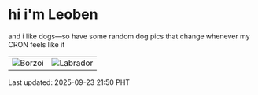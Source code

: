 # hi i'm Leoben

and i like dogs—so have some random dog pics that change whenever my CRON feels like it

|  |  |
|--------|----------|
| ![Borzoi](https://random-dog-vercel.vercel.app/api/random-borzoi?v=1758635450) | ![Labrador](https://random-dog-vercel.vercel.app/api/random-labrador?v=1758635450) |

Last updated: 2025-09-23 21:50 PHT

